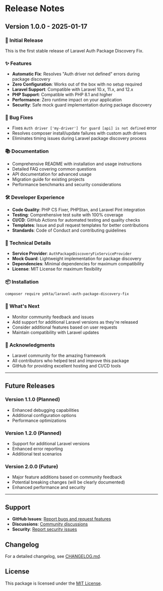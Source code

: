 # Release Notes

## Version 1.0.0 - 2025-01-17

### 🎉 Initial Release

This is the first stable release of Laravel Auth Package Discovery Fix.

### ✨ Features

- **Automatic Fix**: Resolves "Auth driver not defined" errors during package discovery
- **Zero Configuration**: Works out of the box with no setup required
- **Laravel Support**: Compatible with Laravel 10.x, 11.x, and 12.x
- **PHP Support**: Compatible with PHP 8.1 and higher
- **Performance**: Zero runtime impact on your application
- **Security**: Safe mock guard implementation during package discovery

### 🐛 Bug Fixes

- Fixes `Auth driver ['my-driver'] for guard [api] is not defined` error
- Resolves composer install/update failures with custom auth drivers
- Eliminates timing issues during Laravel package discovery process

### 📚 Documentation

- Comprehensive README with installation and usage instructions
- Detailed FAQ covering common questions
- API documentation for advanced usage
- Migration guide for existing projects
- Performance benchmarks and security considerations

### 🛠️ Developer Experience

- **Code Quality**: PHP CS Fixer, PHPStan, and Laravel Pint integration
- **Testing**: Comprehensive test suite with 100% coverage
- **CI/CD**: GitHub Actions for automated testing and quality checks
- **Templates**: Issue and pull request templates for better contributions
- **Standards**: Code of Conduct and contributing guidelines

### 🔧 Technical Details

- **Service Provider**: `AuthPackageDiscoveryFixServiceProvider`
- **Mock Guard**: Lightweight implementation for package discovery
- **Dependencies**: Minimal dependencies for maximum compatibility
- **License**: MIT License for maximum flexibility

### 📦 Installation

```bash
composer require yekta/laravel-auth-package-discovery-fix
```

### 🚀 What's Next

- Monitor community feedback and issues
- Add support for additional Laravel versions as they're released
- Consider additional features based on user requests
- Maintain compatibility with Laravel updates

### 🙏 Acknowledgments

- Laravel community for the amazing framework
- All contributors who helped test and improve this package
- GitHub for providing excellent hosting and CI/CD tools

---

## Future Releases

### Version 1.1.0 (Planned)
- Enhanced debugging capabilities
- Additional configuration options
- Performance optimizations

### Version 1.2.0 (Planned)
- Support for additional Laravel versions
- Enhanced error reporting
- Additional test scenarios

### Version 2.0.0 (Future)
- Major feature additions based on community feedback
- Potential breaking changes (will be clearly documented)
- Enhanced performance and security

---

## Support

- **GitHub Issues**: [Report bugs and request features](https://github.com/YektaRoustaei/laravel-auth-package-discovery-fix/issues)
- **Discussions**: [Community discussions](https://github.com/YektaRoustaei/laravel-auth-package-discovery-fix/discussions)
- **Security**: [Report security issues](https://github.com/YektaRoustaei/laravel-auth-package-discovery-fix/security/advisories)

## Changelog

For a detailed changelog, see [CHANGELOG.md](CHANGELOG.md).

## License

This package is licensed under the [MIT License](LICENSE).
